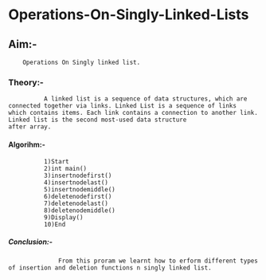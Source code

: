 # Operations-On-Singly-Linked-Lists
## Aim:-
        Operations On Singly linked list.
### Theory:-
              A linked list is a sequence of data structures, which are connected together via links. Linked List is a sequence of links                 which contains items. Each link contains a connection to another link. Linked list is the second most-used data structure                   after array.
#### Algorihm:-
              1)Start
              2)int main()
              3)insertnodefirst()
              4)insertnodelast()
              5)insertnodemiddle()
              6)deletenodefirst()
              7)deletenodelast()
              8)deletenodemiddle()
              9)Display()
              10)End
##### Conclusion:-
                  From this proram we learnt how to erform different types of insertion and deletion functions n singly linked list.
